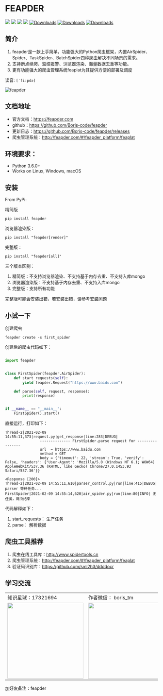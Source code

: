 # FEAPDER

![](https://img.shields.io/badge/python-3.6-brightgreen)
![](https://img.shields.io/github/watchers/Boris-code/feapder?style=social)
![](https://img.shields.io/github/stars/Boris-code/feapder?style=social)
![](https://img.shields.io/github/forks/Boris-code/feapder?style=social)
[![Downloads](https://pepy.tech/badge/feapder)](https://pepy.tech/project/feapder)
[![Downloads](https://pepy.tech/badge/feapder/month)](https://pepy.tech/project/feapder)
[![Downloads](https://pepy.tech/badge/feapder/week)](https://pepy.tech/project/feapder)

## 简介

1. feapder是一款上手简单，功能强大的Python爬虫框架，内置AirSpider、Spider、TaskSpider、BatchSpider四种爬虫解决不同场景的需求。
2. 支持断点续爬、监控报警、浏览器渲染、海量数据去重等功能。
3. 更有功能强大的爬虫管理系统feaplat为其提供方便的部署及调度

读音: `[ˈfiːpdə]`

![feapder](http://markdown-media.oss-cn-beijing.aliyuncs.com/2023/09/04/feapder.jpg)

## 文档地址

- 官方文档：https://feapder.com
- github：https://github.com/Boris-code/feapder
- 更新日志：https://github.com/Boris-code/feapder/releases
- 爬虫管理系统：http://feapder.com/#/feapder_platform/feaplat


## 环境要求：

- Python 3.6.0+
- Works on Linux, Windows, macOS

## 安装

From PyPi:

精简版

```shell
pip install feapder
```

浏览器渲染版：
```shell
pip install "feapder[render]"
```

完整版：

```shell
pip install "feapder[all]"
```

三个版本区别：

1. 精简版：不支持浏览器渲染、不支持基于内存去重、不支持入库mongo
2. 浏览器渲染版：不支持基于内存去重、不支持入库mongo
3. 完整版：支持所有功能


完整版可能会安装出错，若安装出错，请参考[安装问题](question/安装问题)

## 小试一下

创建爬虫

```shell
feapder create -s first_spider
```

创建后的爬虫代码如下：

```python

import feapder


class FirstSpider(feapder.AirSpider):
    def start_requests(self):
        yield feapder.Request("https://www.baidu.com")

    def parse(self, request, response):
        print(response)


if __name__ == "__main__":
    FirstSpider().start()

```

直接运行，打印如下：

```shell
Thread-2|2021-02-09 14:55:11,373|request.py|get_response|line:283|DEBUG|
                -------------- FirstSpider.parse request for ----------------
                url  = https://www.baidu.com
                method = GET
                body = {'timeout': 22, 'stream': True, 'verify': False, 'headers': {'User-Agent': 'Mozilla/5.0 (Windows NT 6.1; WOW64) AppleWebKit/537.36 (KHTML, like Gecko) Chrome/27.0.1453.93 Safari/537.36'}}

<Response [200]>
Thread-2|2021-02-09 14:55:11,610|parser_control.py|run|line:415|DEBUG| parser 等待任务...
FirstSpider|2021-02-09 14:55:14,620|air_spider.py|run|line:80|INFO| 无任务，爬虫结束
```

代码解释如下：

1. start_requests： 生产任务
2. parse： 解析数据

## 爬虫工具推荐

1. 爬虫在线工具库：http://www.spidertools.cn
2. 爬虫管理系统：http://feapder.com/#/feapder_platform/feaplat
3. 验证码识别库：https://github.com/sml2h3/ddddocr


<!-- ## 微信赞赏

如果您觉得这个项目帮助到了您，您可以帮作者买一杯咖啡表示鼓励 🍹

也可和作者交个朋友，解决您在使用过程中遇到的问题


![赞赏码](http://markdown-media.oss-cn-beijing.aliyuncs.com/2021/03/16/zan-shang-ma.png) -->

## 学习交流

<table border="0">
    <tr>
     <td> 知识星球：17321694 </td>
     <td> 作者微信： boris_tm </td>
     <td> QQ群号：485067374 </td>
    </tr>
    <tr>
    <td> <img src="http://markdown-media.oss-cn-beijing.aliyuncs.com/2020/02/16/zhi-shi-xing-qiu.jpeg" width=250px>
 </td>
     <td> <img src="http://markdown-media.oss-cn-beijing.aliyuncs.com/2021/07/12/er-wei-ma.jpeg?x-oss-process=style/markdown-media" width="250px" /> </td>
     <td> <img src="https://tva1.sinaimg.cn/large/008vxvgGly1h8byl060lnj30ku11c76h.jpg" width="250px" /> </td>
    </tr>
  </table>


  加好友备注：feapder